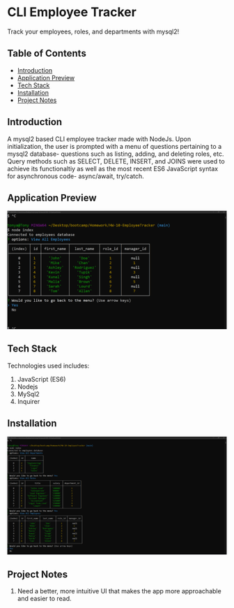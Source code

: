 # CLI Employee Tracker
Track your employees, roles, and departments with mysql2!

## Table of Contents
- [Introduction](#introduction)
- [Application Preview](#application-preview)
- [Tech Stack](#tech-stack)
- [Installation](#installation)
- [Project Notes](#project-notes)

## Introduction
A mysql2 based CLI employee tracker made with NodeJs. Upon initialization, the user is prompted with a menu of questions pertaining to a mysql2 database- questions such as listing, adding, and deleting roles, etc. Query methods such as SELECT, DELETE, INSERT, and JOINS were used to achieve its functionaltiy as well as the most recent ES6 JavaScript syntax for asynchronous code- async/await, try/catch.

## Application Preview
![Preview](./assets/images/deployed.png)

## Tech Stack
Technologies used includes:
1. JavaScript (ES6)
2. Nodejs
3. MySql2
4. Inquirer

## Installation
[![Installation Instructions](./assets/images/tutpreview.png)](https://youtu.be/kir298j1014 "Installation Instructions")

## Project Notes
1. Need a better, more intuitive UI that makes the app more approachable and easier to read.

